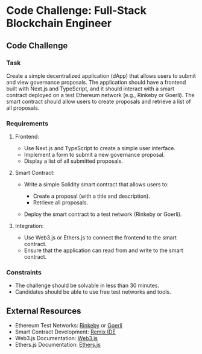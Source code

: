 # Code Challenge: Full-Stack Blockchain Engineer

## Code Challenge

### Task

Create a simple decentralized application (dApp) that allows users to submit and view governance proposals. The application should have a frontend built with Next.js and TypeScript, and it should interact with a smart contract deployed on a test Ethereum network (e.g., Rinkeby or Goerli). The smart contract should allow users to create proposals and retrieve a list of all proposals.

### Requirements

1.  Frontend:

    *   Use Next.js and TypeScript to create a simple user interface.
    *   Implement a form to submit a new governance proposal.
    *   Display a list of all submitted proposals.

2.  Smart Contract:

    *   Write a simple Solidity smart contract that allows users to:

        *   Create a proposal (with a title and description).
        *   Retrieve all proposals.

    *   Deploy the smart contract to a test network (Rinkeby or Goerli).

3.  Integration:

    *   Use Web3.js or Ethers.js to connect the frontend to the smart contract.
    *   Ensure that the application can read from and write to the smart contract.

### Constraints

*   The challenge should be solvable in less than 30 minutes.
*   Candidates should be able to use free test networks and tools.

## External Resources

*   Ethereum Test Networks: [Rinkeby](https://www.rinkeby.io/) or [Goerli](https://goerli.net/)
*   Smart Contract Development: [Remix IDE](https://remix.ethereum.org/)
*   Web3.js Documentation: [Web3.js](https://web3js.readthedocs.io/en/v1.3.4/)
*   Ethers.js Documentation: [Ethers.js](https://docs.ethers.io/v5/)